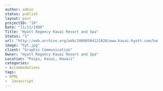 ```yaml
--- 
author: admin
status: publish
layout: post
projectID: "10"
Date: "11/11/1999"
Title: "Hyatt Regency Kauai Resort and Spa"
Status: "1"
url: "http://web.archive.org/web/20000304121820/www.kauai-hyatt.com/home.html"
image: "hyt.jpg"
client: "Graphic Communication"
Owner: "Hyatt Regency Kauai Resort and Spa"
Location: "Poipu, Kauai, Hawaii"
categories:
- Accommodations
tags:
- HTML
-  Javascript
--- 
```


